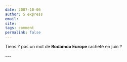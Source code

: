```yaml
---
date: 2007-10-06
author: S express
email: 
site: 
tags: comment
permalink: false
---
```


<p>Tiens ? pas un mot de <b>Rodamco Europe</b> racheté en juin ?</p>
---